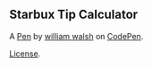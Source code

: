 Starbux Tip Calculator
----------------------


A [Pen](https://codepen.io/william-walsh-the-selector/pen/RwEdZGX) by [william walsh](https://codepen.io/william-walsh-the-selector) on [CodePen](https://codepen.io).

[License](https://codepen.io/license/pen/RwEdZGX).
